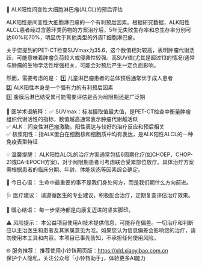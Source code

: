 📌 ALK阳性间变性大细胞淋巴瘤(ALCL)的预后评估

ALK阳性是间变性大细胞淋巴瘤的一个有利预后因素。根据研究数据，ALK阳性ALCL患者经过含蒽环类药物的方案治疗后，5年无失败生存率和总生存率分别可达60%和70%，明显优于其他类型的外周T细胞淋巴瘤。

关于您提到的PET-CT检查SUVmax为35.6，这个数值相对较高，表明肿瘤代谢活跃，可能意味着肿瘤负荷较大或侵袭性较强。高SUV值(尤其是超过13的情况)通常与肿瘤的生物学活性增强相关，可能会对预后产生一定负面影响。

然而，需要考虑的是：
1️⃣ 儿童淋巴瘤患者的总体预后通常优于成人患者  
2️⃣ ALK阳性本身是一个强有力的有利预后因素  
3️⃣ 腹膜后淋巴结受累可能需要评估是否为局限期还是广泛期  

📖 医学术语解释：
✅ SUVmax：标准摄取值最大值，是PET-CT检查中衡量肿瘤组织代谢活性的指标，数值越高通常表示肿瘤代谢越活跃  
✅ ALK：间变性淋巴瘤激酶，阳性表达与较好的治疗反应和预后相关  
✅ 核浆阳性：指ALK蛋白在细胞核和细胞质中均有表达，是ALK阳性ALCL的一种免疫表型特征  

💡 温馨提醒：
ALK阳性ALCL的治疗方案通常包括6周期化疗(如CHOEP、CHOP-21或DA-EPOCH方案)，对于局限期患者可考虑联合受累部位放疗。具体治疗方案需根据患者的临床分期、年龄、体能状态等因素综合确定。  

💬 今日心语：
生命中最重要的事不是我们身处何方，而是我们朝什么方向前进。  

🩺 医疗建议：
请遵循医生的专业建议，积极配合治疗，定期复查评估治疗效果。  

🤝 暖心结语：
每一步坚持都是向康复迈进的坚实脚印。  

⚠️ 风险提示：
本公益项目使用AI技术提供信息，可能存在偏差。一切治疗和判断应以主治医生和患者及其家属意见为准。如果您认为信息偏差会影响您的治疗，请勿使用本工具和内容。本项目已事先告知，不承担任何使用风险。  

🌐 服务推荐：
推荐使用小铃铛网页版：https://xld.xiaoyibao.com.cn  
保护个人隐私，关注公众号「小铃铛助手」，体验更多AI能力

